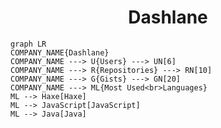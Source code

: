 <h1 align="center">Dashlane</h1>

```mermaid
graph LR
COMPANY_NAME{Dashlane}
COMPANY_NAME ---> U{Users} ---> UN[6]
COMPANY_NAME ---> R{Repositories} ---> RN[10]
COMPANY_NAME ---> G{Gists} ---> GN[20]
COMPANY_NAME ---> ML{Most Used<br>Languages}
ML --> Haxe[Haxe]
ML --> JavaScript[JavaScript]
ML --> Java[Java]
```

